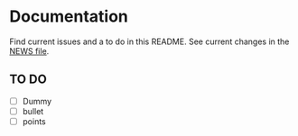 # Documentation
Find current issues and a to do in this README. See current changes in the [NEWS
file](https://github.com/einGlasRotwein/ForBioPsy/tree/master/Documentation/NEWS.md).

## TO DO
- [ ] Dummy
- [ ] bullet
- [ ] points
